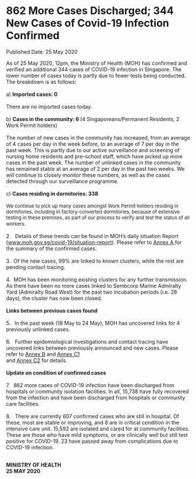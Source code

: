 <html>
    <meta http-equiv="Content-Type" content="text/html; charset=utf-8"/>
    <meta charset="utf-8"/>
    <title>862 More Cases Discharged; 344 New Cases of Covid-19 Infection Confirmed</title>
    <body><h1>862 More Cases Discharged; 344 New Cases of Covid-19 Infection Confirmed</h1>
    <p>Published Date: 25 May 2020</p> As of 25 May 2020, 12pm, the Ministry of Health (MOH) has confirmed and verified an additional 344 cases of COVID-19 infection in Singapore. The lower number of cases today is partly due to fewer tests being conducted. The breakdown is as follows:&nbsp;<br><br>a)&nbsp;<strong>Imported cases: 0&nbsp;<br><br></strong>There are no imported cases today.&nbsp;<br><br>b)&nbsp;<strong>Cases in the community: 6 </strong>(4 Singaporeans/Permanent Residents, 2 Work Permit holders) <br><br>The number of new cases in the community has increased, from an average of 4 cases per day in the week before, to an average of 7 per day in the past week. This is partly due to our active surveillance and screening of nursing home residents and pre-school staff, which have picked up more cases in the past week. The number of unlinked cases in the community has remained stable at an average of 2 per day in the past two weeks.&nbsp;We will continue to closely monitor these numbers, as well as the cases detected through our surveillance programme.&nbsp;<br><br>c)&nbsp;<strong>Cases residing in dormitories: 338&nbsp;<br><br></strong><span style="font-size: 13px;">We continue to pick up many cases amongst Work Permit holders residing in dormitories, including in factory-converted dormitories, because of extensive testing in these premises, as part of our process to verify and test the status of all workers.&nbsp;</span><span style="font-size: 14px; font-weight: bold;"><br><br></span>2.&nbsp; &nbsp;Details of these trends can be found in MOH’s daily situation Report (<a href="http://www.moh.gov.sg/covid-19/situation-report">www.moh.gov.sg/covid-19/situation-report</a>). Please refer to <u><u><a href="/docs/librariesprovider5/default-document-library/annex-a7bffd1458df84d7e858fbab2b0ec4e40.pdf?sfvrsn=3947b467_0">Annex A</a>&nbsp;</u></u>for the summary of the confirmed cases. <br><br>3.&nbsp; Of the new cases, 99% are linked to known clusters, while the rest are pending contact tracing. <br><br>4.&nbsp; MOH has been monitoring existing clusters for any further transmission. As there have been no more cases linked to Sembcorp Marine Admiralty Yard (Admiralty Road West) for the past two incubation periods (i.e. 28 days), the cluster has now been closed.&nbsp;<br><br><strong>Links between previous cases found&nbsp;<br><br></strong>5<strong>.&nbsp; &nbsp;</strong>In the past week (18 May to 24 May), MOH has uncovered links for 4 previously unlinked cases. <br><br>6.&nbsp; &nbsp;Further epidemiological investigations and contact tracing have uncovered links between previously announced and new cases. Please refer to <u><a href="/docs/librariesprovider5/default-document-library/annex-b353c9a075708471d8a9251ee3a6f7a02.pdf?sfvrsn=ae990c04_0" title="Annex B">Annex B</a></u> and <u><a href="/docs/librariesprovider5/default-document-library/annex-c1.pdf?sfvrsn=7691be5c_0" title="Annex C1">Annex C1</a></u><br>and <a href="/docs/librariesprovider5/default-document-library/annex-c2.pdf?sfvrsn=a392d234_0" title="Annex C2">Annex C2</a>&nbsp;for details.<br><br><strong>Update on condition of confirmed cases&nbsp;<br><br></strong>7.<strong>&nbsp; &nbsp;</strong>862 more cases of COVID-19 infection have been discharged from hospitals or community isolation facilities. In all, 15,738 have fully recovered from the infection and have been discharged from hospitals or community care facilities. <br><br>8.&nbsp; &nbsp;There are currently 607 confirmed cases who are still in hospital. Of these, most are stable or improving, and 8 are in critical condition in the intensive care unit. 15,592 are isolated and cared for at community facilities. These are those who have mild symptoms, or are clinically well but still test positive for COVID-19. 23 have passed away from complications due to COVID-19 infection.<br><br><p><strong>MINISTRY OF HEALTH&nbsp;<br></strong><strong>25 MAY 2020</strong></p><p><strong>&nbsp;</strong></p></body>
</html>